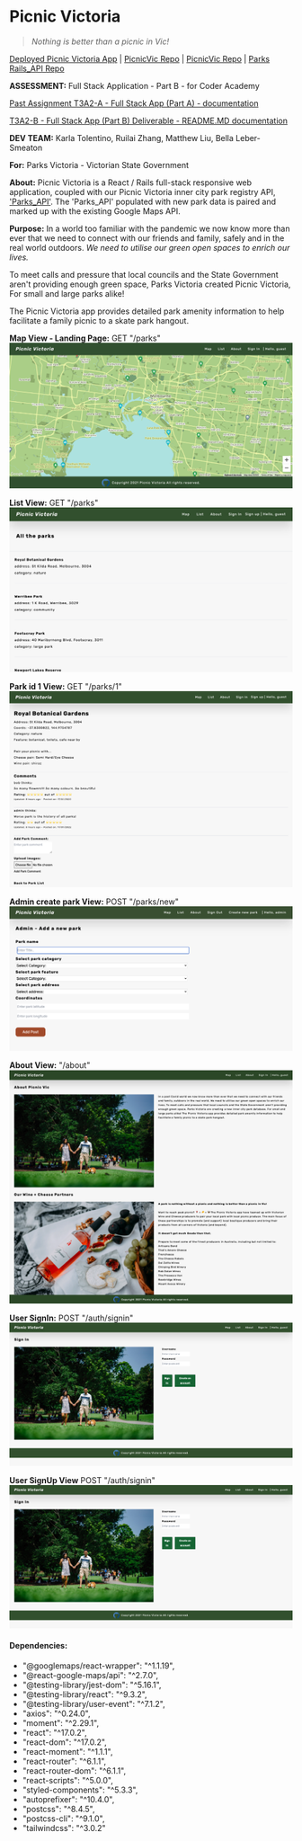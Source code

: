 # **Picnic Victoria**

> _Nothing is better than a picnic in Vic!_

[Deployed Picnic Victoria App](https://picnic-vic.netlify.app/) | [PicnicVic Repo](https://github.com/PicnicVic) | [PicnicVic Repo](https://github.com/PicnicVic/parks_react) | [Parks Rails_API Repo](https://github.com/PicnicVic/Rails_API)

**ASSESSMENT:** Full Stack Application - Part B - for Coder Academy

[Past Assignment T3A2-A - Full Stack App (Part A) - documentation](https://github.com/PicnicVic/Main_T3A2-A)

[T3A2-B - Full Stack App (Part B) Deliverable - README.MD documentation](https://github.com/PicnicVic/.github)

**DEV TEAM:** Karla Tolentino, Ruilai Zhang, Matthew Liu, Bella Leber-Smeaton

**For:** Parks Victoria - Victorian State Government

**About:** Picnic Victoria is a React / Rails full-stack responsive web application, coupled with our Picnic Victoria inner city park registry API, ['Parks_API'](https://github.com/PicnicVic/Rails_API).
The 'Parks_API' populated with new park data is paired and marked up with the existing Google Maps API.

**Purpose:** In a world too familiar with the pandemic we now know more than ever that we need to connect with our friends and family, safely and in the real world outdoors.
_We need to utilise our green open spaces to enrich our lives._

To meet calls and pressure that local councils and the State Government aren't providing enough green space, Parks Victoria created Picnic Victoria, For small and large parks alike!

The Picnic Victoria app provides detailed park amenity information to help facilitate a family picnic to a skate park hangout.

**Map View - Landing Page:** GET "/parks"
![website landing page screenshot](./docs/landing2.png)

**List View:** GET "/parks"
![park list screenshot](./docs/list1.png)

**Park id 1 View:** GET "/parks/1"
![park details screenshot](./docs/park1.png)

**Admin create park View:** POST "/parks/new"
![admin create park screenshot](./docs/admin1.png)

**About View:** "/about"
![about screenshot](./docs/about1.png)

**User SignIn:** POST "/auth/signin"
![signin screenshot](./docs/signin1.png)

**User SignUp View** POST "/auth/signin"
![signin screenshot](./docs/signin1.png)

#### **Dependencies:**

- "@googlemaps/react-wrapper": "^1.1.19",
- "@react-google-maps/api": "^2.7.0",
- "@testing-library/jest-dom": "^5.16.1",
- "@testing-library/react": "^9.3.2",
- "@testing-library/user-event": "^7.1.2",
- "axios": "^0.24.0",
- "moment": "^2.29.1",
- "react": "^17.0.2",
- "react-dom": "^17.0.2",
- "react-moment": "^1.1.1",
- "react-router": "^6.1.1",
- "react-router-dom": "^6.1.1",
- "react-scripts": "^5.0.0",
- "styled-components": "^5.3.3",
- "autoprefixer": "^10.4.0",
- "postcss": "^8.4.5",
- "postcss-cli": "^9.1.0",
- "tailwindcss": "^3.0.2"
